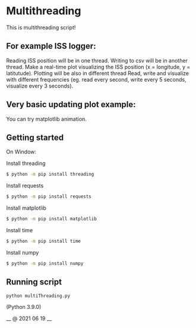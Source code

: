 # Multithreading
This is multithreading script!

## For example ISS logger:
Reading ISS position will be in one thread. Writing to csv will be in another thread.
Make a real-time plot visualizing the ISS position (x = longitude, y = latitutude). Plotting will be also in different thread
Read, write and visualize with different frequencies (eg. read every second, write every 5 seconds, visualize every 3 seconds).

## Very basic updating plot example:
You can try matplotlib animation.
 
## Getting started
On Window:

Install threading

```bash
$ python -m pip install threading
``` 
Install requests

```bash
$ python -m pip install requests
``` 
Install matplotlib

```bash
$ python -m pip install matplotlib
``` 
Install time

```bash
$ python -m pip install time
``` 
Install numpy

```bash
$ python -m pip install numpy
``` 
## Running script

```bash
python multiThreading.py
``` 
(Python 3.9.0)

__ @ 2021 06 19 __
